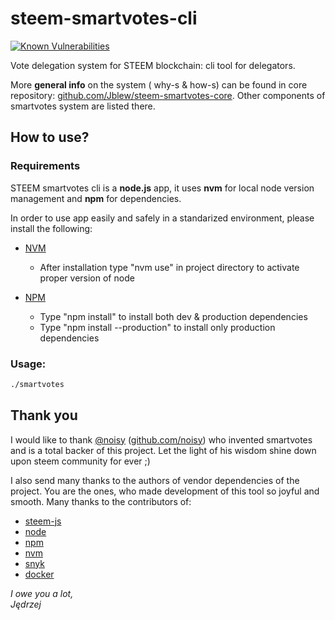 # steem-smartvotes-cli

[![Known Vulnerabilities](https://snyk.io/test/github/jblew/steem-smartvotes-cli/badge.svg?targetFile=package.json)](https://snyk.io/test/github/jblew/steem-smartvotes-cli?targetFile=package.json)

Vote delegation system for STEEM blockchain: cli tool for delegators.

More **general info** on the system ( why-s & how-s) can be found in core repository: [github.com/Jblew/steem-smartvotes-core](https://github.com/Jblew/steem-smartvotes-core). Other components of smartvotes system are listed there.



## How to use?

### Requirements
STEEM smartvotes cli is a **node.js** app, 
it uses **nvm** for local node version management
and **npm** for dependencies.

In order to use app easily and safely in a standarized environment, please install the following:

- [NVM](https://github.com/creationix/nvm)

    - After installation type "nvm use" in project directory
     to activate proper version of node

- [NPM](https://www.npmjs.com/)

    - Type "npm install" to install both dev & production dependencies
    - Type "npm install --production" to install only production dependencies


### Usage:

```bash
./smartvotes
```



## Thank you
I would like to thank [@noisy](https://steemit.com/@noisy) ([github.com/noisy](https://github.com/noisy)) who invented smartvotes 
and is a total backer of this project. 
Let the light of his wisdom shine down upon steem community for ever ;)

I also send many thanks to the authors of vendor dependencies of the project. You are the ones, who made development of this tool so joyful and smooth. Many thanks to the contributors of:

 - [steem-js](https://github.com/steemit/steem-js)
 - [node](https://nodejs.org/en/)
 - [npm](https://www.npmjs.com/)
 - [nvm](https://github.com/creationix/nvm)
 - [snyk](https://snyk.io/)
 - [docker](https://www.docker.com/)




*I owe you a lot,<br />*
 *Jędrzej*